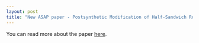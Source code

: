```yaml
---
layout: post
title: "New ASAP paper - Postsynthetic Modification of Half-Sandwich Ruthenium Complexes by Mechanochemical Synthesis"
---
```


You can read more about the paper [here](https://riclzh.github.io/novelchemrxn/files/papers/jacs.0c00183.pdf).

